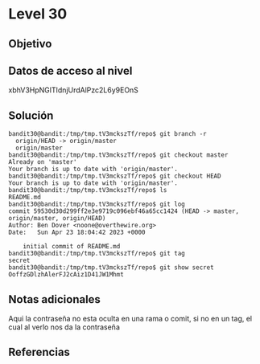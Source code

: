 # Level 30
## Objetivo
## Datos de acceso al nivel
xbhV3HpNGlTIdnjUrdAlPzc2L6y9EOnS
## Solución
```
bandit30@bandit:/tmp/tmp.tV3mckszTf/repo$ git branch -r
  origin/HEAD -> origin/master
  origin/master
bandit30@bandit:/tmp/tmp.tV3mckszTf/repo$ git checkout master
Already on 'master'
Your branch is up to date with 'origin/master'.
bandit30@bandit:/tmp/tmp.tV3mckszTf/repo$ git checkout HEAD
Your branch is up to date with 'origin/master'.
bandit30@bandit:/tmp/tmp.tV3mckszTf/repo$ ls
README.md
bandit30@bandit:/tmp/tmp.tV3mckszTf/repo$ git log
commit 59530d30d299ff2e3e9719c096ebf46a65cc1424 (HEAD -> master, origin/master, origin/HEAD)
Author: Ben Dover <noone@overthewire.org>
Date:   Sun Apr 23 18:04:42 2023 +0000

    initial commit of README.md
bandit30@bandit:/tmp/tmp.tV3mckszTf/repo$ git tag
secret
bandit30@bandit:/tmp/tmp.tV3mckszTf/repo$ git show secret
OoffzGDlzhAlerFJ2cAiz1D41JW1Mhmt
```
## Notas adicionales
Aqui la contraseña no esta oculta en una rama o comit, si no en un tag, el cual al verlo nos da la contraseña
## Referencias
